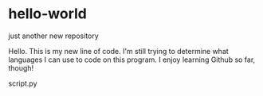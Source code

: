 # hello-world
just another new repository

Hello.  This is my new line of code.  I'm still trying to determine what languages I can use to code on this program.
I enjoy learning Github so far, though!

script.py

